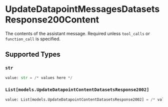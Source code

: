 # UpdateDatapointMessagesDatasetsResponse200Content

The contents of the assistant message. Required unless `tool_calls` or `function_call` is specified.


## Supported Types

### `str`

```python
value: str = /* values here */
```

### `List[models.UpdateDatapointContentDatasetsResponse2002]`

```python
value: List[models.UpdateDatapointContentDatasetsResponse2002] = /* values here */
```

